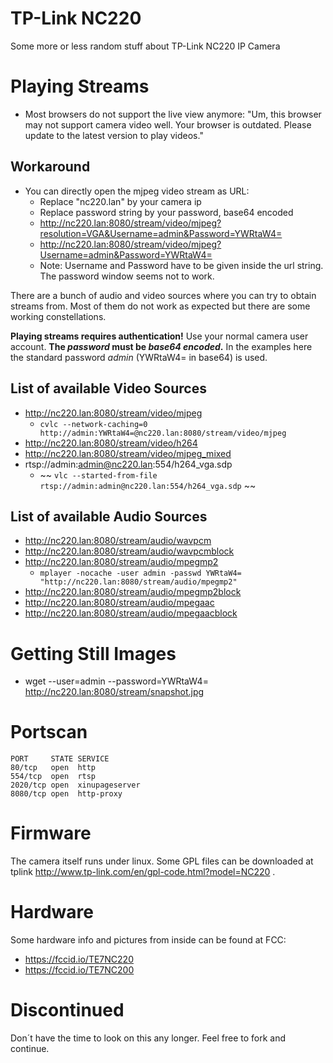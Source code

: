 # TP-Link NC220
Some more or less random stuff about TP-Link NC220 IP Camera

# Playing Streams

* Most browsers do not support the live view anymore: "Um, this browser may not support camera video well. Your browser is outdated. 
  Please update to the latest version to play videos."

## Workaround

* You can directly open the mjpeg video stream as URL:
  * Replace "nc220.lan" by your camera ip
  * Replace password string by your password, base64 encoded
  * http://nc220.lan:8080/stream/video/mjpeg?resolution=VGA&Username=admin&Password=YWRtaW4=
  * http://nc220.lan:8080/stream/video/mjpeg?Username=admin&Password=YWRtaW4=
  * Note: Username and Password have to be given inside the url string. The password window seems not to work.


There are a bunch of audio and video sources where you can try to obtain streams from. Most of them do not work as expected but there are some working constellations.

**Playing streams requires authentication!** Use your normal camera user account. **The _password_ must be _base64 encoded_.** In the examples here the standard password _admin_ (YWRtaW4= in base64) is used.

## List of available Video Sources
* http://nc220.lan:8080/stream/video/mjpeg
  * `cvlc --network-caching=0 http://admin:YWRtaW4=@nc220.lan:8080/stream/video/mjpeg`
* http://nc220.lan:8080/stream/video/h264
* http://nc220.lan:8080/stream/video/mjpeg_mixed
* rtsp://admin:admin@nc220.lan:554/h264_vga.sdp
  * ~~ `vlc --started-from-file rtsp://admin:admin@nc220.lan:554/h264_vga.sdp` ~~

## List of available Audio Sources
* http://nc220.lan:8080/stream/audio/wavpcm
* http://nc220.lan:8080/stream/audio/wavpcmblock
* http://nc220.lan:8080/stream/audio/mpegmp2
  * `mplayer -nocache -user admin -passwd YWRtaW4= "http://nc220.lan:8080/stream/audio/mpegmp2"`
* http://nc220.lan:8080/stream/audio/mpegmp2block
* http://nc220.lan:8080/stream/audio/mpegaac
* http://nc220.lan:8080/stream/audio/mpegaacblock

# Getting Still Images
* wget --user=admin --password=YWRtaW4= http://nc220.lan:8080/stream/snapshot.jpg

# Portscan
```
PORT     STATE SERVICE
80/tcp   open  http
554/tcp  open  rtsp
2020/tcp open  xinupageserver
8080/tcp open  http-proxy
```

# Firmware
The camera itself runs under linux. Some GPL files can be downloaded at tplink http://www.tp-link.com/en/gpl-code.html?model=NC220 .


# Hardware
Some hardware info and pictures from inside can be found at FCC:
* https://fccid.io/TE7NC220
* https://fccid.io/TE7NC200


# Discontinued
Don´t have the time to look on this any longer. Feel free to fork and continue.
